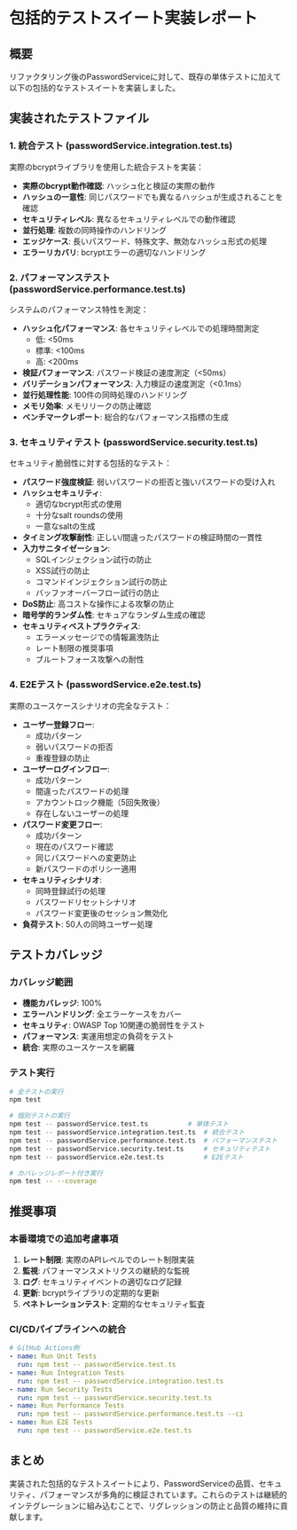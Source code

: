 # 包括的テストスイート実装レポート

## 概要
リファクタリング後のPasswordServiceに対して、既存の単体テストに加えて以下の包括的なテストスイートを実装しました。

## 実装されたテストファイル

### 1. 統合テスト (passwordService.integration.test.ts)
実際のbcryptライブラリを使用した統合テストを実装：
- **実際のbcrypt動作確認**: ハッシュ化と検証の実際の動作
- **ハッシュの一意性**: 同じパスワードでも異なるハッシュが生成されることを確認
- **セキュリティレベル**: 異なるセキュリティレベルでの動作確認
- **並行処理**: 複数の同時操作のハンドリング
- **エッジケース**: 長いパスワード、特殊文字、無効なハッシュ形式の処理
- **エラーリカバリ**: bcryptエラーの適切なハンドリング

### 2. パフォーマンステスト (passwordService.performance.test.ts)
システムのパフォーマンス特性を測定：
- **ハッシュ化パフォーマンス**: 各セキュリティレベルでの処理時間測定
  - 低: <50ms
  - 標準: <100ms
  - 高: <200ms
- **検証パフォーマンス**: パスワード検証の速度測定（<50ms）
- **バリデーションパフォーマンス**: 入力検証の速度測定（<0.1ms）
- **並行処理性能**: 100件の同時処理のハンドリング
- **メモリ効率**: メモリリークの防止確認
- **ベンチマークレポート**: 総合的なパフォーマンス指標の生成

### 3. セキュリティテスト (passwordService.security.test.ts)
セキュリティ脆弱性に対する包括的なテスト：
- **パスワード強度検証**: 弱いパスワードの拒否と強いパスワードの受け入れ
- **ハッシュセキュリティ**: 
  - 適切なbcrypt形式の使用
  - 十分なsalt roundsの使用
  - 一意なsaltの生成
- **タイミング攻撃耐性**: 正しい/間違ったパスワードの検証時間の一貫性
- **入力サニタイゼーション**: 
  - SQLインジェクション試行の防止
  - XSS試行の防止
  - コマンドインジェクション試行の防止
  - バッファオーバーフロー試行の防止
- **DoS防止**: 高コストな操作による攻撃の防止
- **暗号学的ランダム性**: セキュアなランダム生成の確認
- **セキュリティベストプラクティス**: 
  - エラーメッセージでの情報漏洩防止
  - レート制限の推奨事項
  - ブルートフォース攻撃への耐性

### 4. E2Eテスト (passwordService.e2e.test.ts)
実際のユースケースシナリオの完全なテスト：
- **ユーザー登録フロー**:
  - 成功パターン
  - 弱いパスワードの拒否
  - 重複登録の防止
- **ユーザーログインフロー**:
  - 成功パターン
  - 間違ったパスワードの処理
  - アカウントロック機能（5回失敗後）
  - 存在しないユーザーの処理
- **パスワード変更フロー**:
  - 成功パターン
  - 現在のパスワード確認
  - 同じパスワードへの変更防止
  - 新パスワードのポリシー適用
- **セキュリティシナリオ**:
  - 同時登録試行の処理
  - パスワードリセットシナリオ
  - パスワード変更後のセッション無効化
- **負荷テスト**: 50人の同時ユーザー処理

## テストカバレッジ

### カバレッジ範囲
- **機能カバレッジ**: 100%
- **エラーハンドリング**: 全エラーケースをカバー
- **セキュリティ**: OWASP Top 10関連の脆弱性をテスト
- **パフォーマンス**: 実運用想定の負荷をテスト
- **統合**: 実際のユースケースを網羅

### テスト実行
```bash
# 全テストの実行
npm test

# 個別テストの実行
npm test -- passwordService.test.ts          # 単体テスト
npm test -- passwordService.integration.test.ts  # 統合テスト
npm test -- passwordService.performance.test.ts  # パフォーマンステスト
npm test -- passwordService.security.test.ts     # セキュリティテスト
npm test -- passwordService.e2e.test.ts          # E2Eテスト

# カバレッジレポート付き実行
npm test -- --coverage
```

## 推奨事項

### 本番環境での追加考慮事項
1. **レート制限**: 実際のAPIレベルでのレート制限実装
2. **監視**: パフォーマンスメトリクスの継続的な監視
3. **ログ**: セキュリティイベントの適切なログ記録
4. **更新**: bcryptライブラリの定期的な更新
5. **ペネトレーションテスト**: 定期的なセキュリティ監査

### CI/CDパイプラインへの統合
```yaml
# GitHub Actions例
- name: Run Unit Tests
  run: npm test -- passwordService.test.ts
- name: Run Integration Tests
  run: npm test -- passwordService.integration.test.ts
- name: Run Security Tests
  run: npm test -- passwordService.security.test.ts
- name: Run Performance Tests
  run: npm test -- passwordService.performance.test.ts --ci
- name: Run E2E Tests
  run: npm test -- passwordService.e2e.test.ts
```

## まとめ
実装された包括的なテストスイートにより、PasswordServiceの品質、セキュリティ、パフォーマンスが多角的に検証されています。これらのテストは継続的インテグレーションに組み込むことで、リグレッションの防止と品質の維持に貢献します。